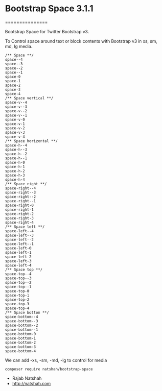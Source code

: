 # Bootstrap Space 3.1.1
===============

  Bootstrap Space for Twitter Bootstrap v3.
 
  To Control space around text or block contents with Bootstrap v3 in xs, sm, md, lg media.
   

    /** Space **/
    space--4
    space--3
    space--2
    space--1
    space-0
    space-1
    space-2
    space-3
    space-4
    /** Space vertical **/
    space-v--4
    space-v--3
    space-v--2
    space-v--1
    space-v-0
    space-v-1
    space-v-2
    space-v-3
    space-v-4
    /** Space horizontal **/
    space-h--4
    space-h--3
    space-h--2
    space-h--1
    space-h-0
    space-h-1
    space-h-2
    space-h-3
    space-h-4
    /** Space right **/
    space-right--4
    space-right--3
    space-right--2
    space-right--1
    space-right-0
    space-right-1
    space-right-2
    space-right-3
    space-right-4
    /** Space left **/ 
    space-left--4
    space-left--3
    space-left--2
    space-left--1
    space-left-0
    space-left-1
    space-left-2
    space-left-3
    space-left-4
    /** Space top **/
    space-top--4
    space-top--3
    space-top--2
    space-top--1
    space-top-0
    space-top-1
    space-top-2
    space-top-3
    space-top-4
    /** Space bottom **/
    space-bottom--4
    space-bottom--3
    space-bottom--2
    space-bottom--1
    space-bottom-0
    space-bottom-1
    space-bottom-2
    space-bottom-3
    space-bottom-4


We can add -xs, -sm, -md, -lg to control for media
   
   
```
composer require natshah/bootstrap-space
```   
 
   - Rajab Natshah
   - http://natshah.com 

